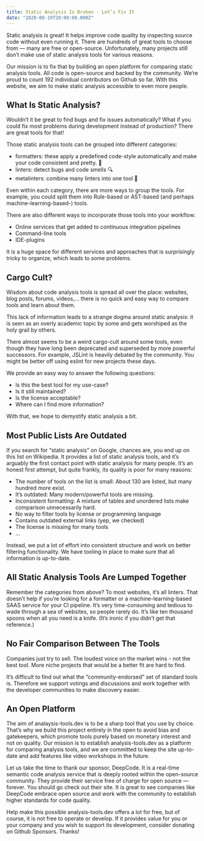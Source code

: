```yaml
---
title: Static Analysis Is Broken - Let’s Fix It
date: "2020-08-19T20:00:00.000Z"
---
```


Static analysis is great! It helps improve code quality by inspecting source
code without even running it. There are hundreds of great tools to choose from —
many are free or open-source.  Unfortunately, many projects still don’t make use
of static analysis tools for various reasons.

Our mission is to fix that by building an open platform for comparing static
analysis tools. All code is open-source and backed by the community. We’re proud
to count 192 individual contributors on Github so far. With this website, we aim
to make static analysis accessible to even more people.

## What Is Static Analysis?

Wouldn’t it be great to find bugs and fix issues automatically?  What if you
could fix most problems during development instead of production?  There are
great tools for that!

Those static analysis tools can be grouped into different categories:

- formatters: these apply a predefined code-style automatically and make your
  code consistent and pretty. 💅
- linters: detect bugs and code smells 🔍
- metalinters: combine many linters into one tool 🔗

Even within each category, there are more ways to group the tools.  For example,
you could split them into Rule-based or AST-based (and perhaps
machine-learning-based-) tools.

There are also different ways to incorporate those tools into your workflow:

- Online services that get added to continuous integration pipelines 
- Command-line tools
- IDE-plugins

It is a huge space for different services and approaches that is surprisingly
tricky to organize, which leads to some problems.

## Cargo Cult?

Wisdom about code analysis tools is spread all over the place: websites, blog
posts, forums, videos,… there is no quick and easy way to compare tools and
learn about them.

This lack of information leads to a strange dogma around static analysis: it is
seen as an overly academic topic by some and gets worshiped as the holy grail by
others.

There almost seems to be a weird cargo-cult around some tools, even though they
have long been deprecated and superseded by more powerful successors.  For
example, JSLint is heavily debated by the community. You might be better off
using eslint for new projects these days.

We provide an easy way to answer the following questions:

- Is this the best tool for my use-case?
- Is it still maintained?
- Is the license acceptable?
- Where can I find more information?

With that, we hope to demystify static analysis a bit.

## Most Public Lists Are Outdated

If you search for “static analysis” on Google, chances are, you end up on this
list on Wikipedia. It provides a list of static analysis tools, and it’s
arguably the first contact point with static analysis for many people.  It’s an
honest first attempt, but quite frankly, its quality is poor for many reasons:
 
- The number of tools on the list is small: About 130 are listed, but many
  hundred more exist.
- It’s outdated: Many modern/powerful tools are missing.
- Inconsistent formatting: A mixture of tables and unordered lists make
  comparison unnecessarily hard. 
- No way to filter tools by license or programming language
- Contains outdated external links (yep, we checked)
- The license is missing for many tools
- …

Instead, we put a lot of effort into consistent structure and work on better
filtering functionality.  We have tooling in place to make sure that all
information is up-to-date.

## All Static Analysis Tools Are Lumped Together

Remember the categories from above?  To most websites, it’s all linters. That
doesn’t help if you’re looking for a formatter or a machine-learning-based SAAS
service for your CI pipeline.  It’s very time-consuming and tedious to wade
through a sea of websites, so people rarely do.  It’s like ten thousand spoons
when all you need is a knife. (It’s ironic if you didn’t get that reference.)

## No Fair Comparison Between The Tools

Companies just try to sell. The loudest voice on the market wins - not the best
tool.  More niche projects that would be a better fit are hard to find.

It’s difficult to find out what the “community-endorsed” set of standard tools
is.  Therefore we support votings and discussions and work together with the
developer communities to make discovery easier.

## An Open Platform

The aim of analaysis-tools.dev is to be a sharp tool that you use by choice.
That’s why we build this project entirely in the open to avoid bias and
gatekeepers, which promote tools purely based on monetary interest and not on
quality.  Our mission is to establish analysis-tools.dev as a platform for
comparing analysis tools, and we are committed to keep the site up-to-date and
add features like video workshops in the future.

Let us take the time to thank our sponsor, DeepCode.  It is a real-time semantic
code analysis service that is deeply rooted within the open-source community.
They provide their service free of charge for open source — forever. You should
go check out their site. It is great to see companies like DeepCode embrace open
source and work with the community to establish higher standards for code
quality.

Help make this possible analysis-tools.dev offers a lot for free, but of course,
it is not free to operate or develop. If it provides value for you or your
company and you wish to support its development, consider donating on Github
Sponsors. Thanks!